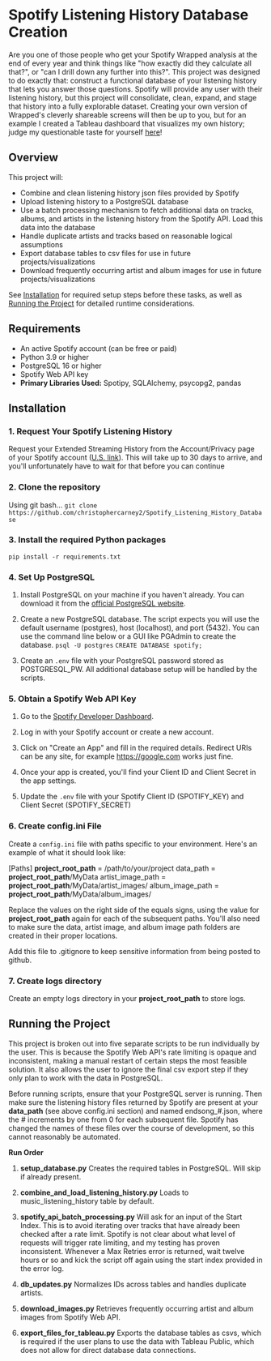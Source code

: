 
# Spotify Listening History Database Creation
Are you one of those people who get your Spotify Wrapped analysis at the end of every year and think things like "how exactly did they calculate all that?", or "can I drill down any further into this?". This project was designed to do exactly that: construct a functional database of your listening history that lets you answer those questions. Spotify will provide any user with their listening history, but this project will consolidate, clean, expand, and stage that history into a fully explorable dataset. Creating your own version of Wrapped's cleverly shareable screens will then be up to you, but for an example I created a Tableau dashboard that visualizes my own history; judge my questionable taste for yourself [here](https://public.tableau.com/app/profile/chris.carney/viz/MySpotifyHistory10YearsofStreaming/AllStreaming)!

## Overview
This project will:
- Combine and clean listening history json files provided by Spotify
- Upload listening history to a PostgreSQL database
- Use a batch processing mechanism to fetch additional data on tracks, albums, and artists in the listening history from the Spotify API. Load this data into the database
- Handle duplicate artists and tracks based on reasonable logical assumptions
- Export database tables to csv files for use in future projects/visualizations
- Download frequently occurring artist and album images for use in future projects/visualizations

See [Installation](#installation) for required setup steps before these tasks, as well as [Running the Project](#running-the-project) for detailed runtime considerations.

## Requirements 
- An active Spotify account (can be free or paid)
- Python 3.9 or higher
- PostgreSQL 16 or higher
- Spotify Web API key
- **Primary Libraries Used:** Spotipy, SQLAlchemy, psycopg2, pandas

## Installation

### 1. Request Your Spotify Listening History
Request your Extended Streaming History from the Account/Privacy page of your Spotify account ([U.S. link](https://www.spotify.com/us/account/privacy/)). This will take up to 30 days to arrive, and you'll unfortunately have to wait for that before you can continue

### 2. Clone the repository
Using git bash...
```git clone https://github.com/christophercarney2/Spotify_Listening_History_Database```

### 3. Install the required Python packages
```pip install -r requirements.txt```

### 4. Set Up PostgreSQL
1. Install PostgreSQL on your machine if you haven't already. You can download it from the [official PostgreSQL website](https://www.postgresql.org/download/).

2. Create a new PostgreSQL database. The script expects you will use the default username (postgres), host (localhost), and port (5432). You can use the command line below or a GUI like PGAdmin to create the database.
	```psql -U postgres```
	```CREATE DATABASE spotify;```

3. Create an `.env` file with your PostgreSQL password stored as POSTGRESQL_PW.
	All additional database setup will be handled by the scripts.

### 5. Obtain a Spotify Web API Key 
1. Go to the [Spotify Developer Dashboard](https://developer.spotify.com/dashboard/login).
    
2. Log in with your Spotify account or create a new account.
    
3. Click on "Create an App" and fill in the required details. Redirect URIs can be any site, for example https://google.com works just fine.
    
4. Once your app is created, you'll find your Client ID and Client Secret in the app settings.
    
5. Update the `.env` file with your Spotify Client ID (SPOTIFY_KEY) and Client Secret (SPOTIFY_SECRET)

### 6. Create config.ini File
Create a `config.ini` file with paths specific to your environment. Here's an example of what it should look like:

\[Paths\]
**project_root_path** = /path/to/your/project
data_path = **project_root_path**/MyData
artist_image_path = **project_root_path**/MyData/artist_images/ 
album_image_path = **project_root_path**/MyData/album_images/

Replace the values on the right side of the equals signs, using the value for **project_root_path** again for each of the subsequent paths. You'll also need to make sure the data, artist image, and album image path folders are created in their proper locations.

Add this file to .gitignore to keep sensitive information from being posted to github.

### 7. Create logs directory
Create an empty logs directory in your **project_root_path** to store logs.

## Running the Project
This project is broken out into five separate scripts to be run individually by the user. This is because the Spotify Web API's rate limiting is opaque and inconsistent, making a manual restart of certain steps the most feasible solution. It also allows the user to ignore the final csv export step if they only plan to work with the data in PostgreSQL.

Before running scripts, ensure that your PostgreSQL server is running. Then make sure the listening history files returned by Spotify are present at your **data_path** (see above config.ini section) and named endsong_#.json, where the # increments by one from 0 for each subsequent file. Spotify has changed the names of these files over the course of development, so this cannot reasonably be automated.

**Run Order**
1. **setup_database.py**
	Creates the required tables in PostgreSQL. Will skip if already present.
2. **combine_and_load_listening_history.py**
	Loads to music_listening_history table by default.
3. **spotify_api_batch_processing.py**
	Will ask for an input of the Start Index. This is to avoid iterating over tracks that have already been checked after a rate limit. Spotify is not clear about what level of requests will trigger rate limiting, and my testing has proven inconsistent. Whenever a Max Retries error is returned, wait twelve hours or so and kick the script off again using the start index provided in the error log.
4. **db_updates.py**
	Normalizes IDs across tables and handles duplicate artists.
5. **download_images.py**
	Retrieves frequently occurring artist and album images from Spotify Web API.

6. **export_files_for_tableau.py**
	Exports the database tables as csvs, which is required if the user plans to use the data with Tableau Public, which does not allow for direct database data connections.

